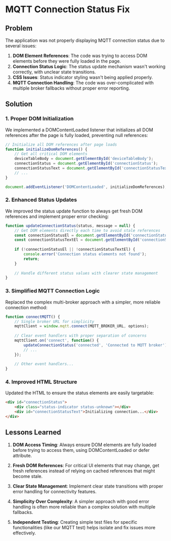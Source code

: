 # MQTT Connection Status Fix

## Problem
The application was not properly displaying MQTT connection status due to several issues:

1. **DOM Element References**: The code was trying to access DOM elements before they were fully loaded in the page.
2. **Connection Status Logic**: The status update mechanism wasn't working correctly, with unclear state transitions.
3. **CSS Issues**: Status indicator styling wasn't being applied properly.
4. **MQTT Connection Handling**: The code was over-complicated with multiple broker fallbacks without proper error reporting.

## Solution

### 1. Proper DOM Initialization
We implemented a DOMContentLoaded listener that initializes all DOM references after the page is fully loaded, preventing null references:

```javascript
// Initialize all DOM references after page loads
function initializeDomReferences() {
    // Get all critical DOM elements
    deviceTableBody = document.getElementById('deviceTableBody');
    connectionStatus = document.getElementById('connectionStatus');
    connectionStatusText = document.getElementById('connectionStatusText');
    // ...
}

document.addEventListener('DOMContentLoaded', initializeDomReferences);
```

### 2. Enhanced Status Updates
We improved the status update function to always get fresh DOM references and implement proper error checking:

```javascript
function updateConnectionStatus(status, message = null) {
    // Get DOM elements directly each time to avoid stale references
    const connectionStatusEl = document.getElementById('connectionStatus');
    const connectionStatusTextEl = document.getElementById('connectionStatusText');
    
    if (!connectionStatusEl || !connectionStatusTextEl) {
        console.error('Connection status elements not found');
        return;
    }
    
    // Handle different status values with clearer state management
}
```

### 3. Simplified MQTT Connection Logic
Replaced the complex multi-broker approach with a simpler, more reliable connection method:

```javascript
function connectMQTT() {
    // Single broker URL for simplicity
    mqttClient = window.mqtt.connect(MQTT_BROKER_URL, options);
    
    // Clear event handlers with proper separation of concerns
    mqttClient.on('connect', function() {
        updateConnectionStatus('connected', 'Connected to MQTT broker');
        // ...
    });
    
    // Other event handlers...
}
```

### 4. Improved HTML Structure
Updated the HTML to ensure the status elements are easily targetable:

```html
<div id="connectionStatus">
    <div class="status-indicator status-unknown"></div>
    <div id="connectionStatusText">Initializing connection...</div>
</div>
```

## Lessons Learned

1. **DOM Access Timing**: Always ensure DOM elements are fully loaded before trying to access them, using DOMContentLoaded or defer attribute.

2. **Fresh DOM References**: For critical UI elements that may change, get fresh references instead of relying on cached references that might become stale.

3. **Clear State Management**: Implement clear state transitions with proper error handling for connectivity features.

4. **Simplicity Over Complexity**: A simpler approach with good error handling is often more reliable than a complex solution with multiple fallbacks.

5. **Independent Testing**: Creating simple test files for specific functionalities (like our MQTT test) helps isolate and fix issues more effectively.
